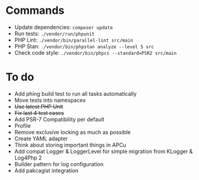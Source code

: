 Commands
===
* Update dependencies: `composer update`
* Run tests: `./vendor/run/phpunit`
* PHP Lint: `./vendor/bin/parallel-lint src/main`
* PHP Stan: `./vendor/bin/phpstan analyze --level 5 src`
* Check code style: `./vendor/bin/phpcs --standard=PSR2 src/main`

To do
===
* Add phing build test to run all tasks automatically
* Move tests into namespaces
* ~~Use latest PHP Unit~~
* ~~Fix last 4 test cases~~
* Add PSR-7 Compatibility per default
* Profile
* Remove exclusive locking as much as possible
* Create YAML adapter
* Think about storing important things in APCu
* Add compat Logger & LoggerLevel for simple migration from KLogger & Log4Php 2
* Builder pattern for log configuration
* Add pakcagist integration
